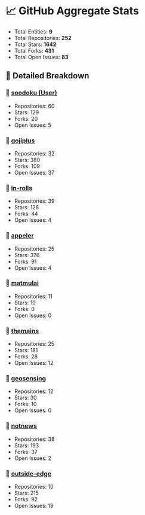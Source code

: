 # 📈 GitHub Aggregate Stats

- Total Entities: **9**
- Total Repositories: **252**
- Total Stars: **1642**
- Total Forks: **431**
- Total Open Issues: **83**

## 🚀 Detailed Breakdown

### 🏢 [soodoku (User)](https://github.com/soodoku)
- Repositories: 60
- Stars: 129
- Forks: 20
- Open Issues: 5

### 🏢 [gojiplus](https://github.com/gojiplus)
- Repositories: 32
- Stars: 380
- Forks: 109
- Open Issues: 37

### 🏢 [in-rolls](https://github.com/in-rolls)
- Repositories: 39
- Stars: 128
- Forks: 44
- Open Issues: 4

### 🏢 [appeler](https://github.com/appeler)
- Repositories: 25
- Stars: 376
- Forks: 91
- Open Issues: 4

### 🏢 [matmulai](https://github.com/matmulai)
- Repositories: 11
- Stars: 10
- Forks: 0
- Open Issues: 0

### 🏢 [themains](https://github.com/themains)
- Repositories: 25
- Stars: 181
- Forks: 28
- Open Issues: 12

### 🏢 [geosensing](https://github.com/geosensing)
- Repositories: 12
- Stars: 30
- Forks: 10
- Open Issues: 0

### 🏢 [notnews](https://github.com/notnews)
- Repositories: 38
- Stars: 193
- Forks: 37
- Open Issues: 2

### 🏢 [outside-edge](https://github.com/outside-edge)
- Repositories: 10
- Stars: 215
- Forks: 92
- Open Issues: 19

